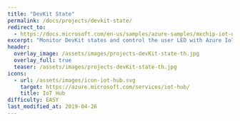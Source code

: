 ```yaml
---
title: "DevKit State"
permalink: /docs/projects/devkit-state/
redirect_to:
  - https://docs.microsoft.com/en-us/samples/azure-samples/mxchip-iot-devkit-state/sample/
excerpt: "Monitor DevKit states and control the user LED with Azure IoT Hub device twins."
header:
  overlay_image: /assets/images/projects-devKit-state-th.jpg
  overlay_full: true
  teaser: /assets/images/projects-devKit-state-th.jpg
icons:
  - url: /assets/images/icon-iot-hub.svg
    target: https://azure.microsoft.com/services/iot-hub/
    title: IoT Hub
difficulty: EASY
last_modified_at: 2019-04-26
---
```

